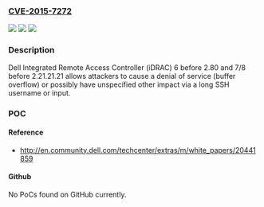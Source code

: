 ### [CVE-2015-7272](https://cve.mitre.org/cgi-bin/cvename.cgi?name=CVE-2015-7272)
![](https://img.shields.io/static/v1?label=Product&message=Dell%20Integrated%20Remote%20Access%20Controller%20(iDRAC)&color=blue)
![](https://img.shields.io/static/v1?label=Version&message=n%2Fa&color=blue)
![](https://img.shields.io/static/v1?label=Vulnerability&message=DoS&color=brighgreen)

### Description

Dell Integrated Remote Access Controller (iDRAC) 6 before 2.80 and 7/8 before 2.21.21.21 allows attackers to cause a denial of service (buffer overflow) or possibly have unspecified other impact via a long SSH username or input.

### POC

#### Reference
- http://en.community.dell.com/techcenter/extras/m/white_papers/20441859

#### Github
No PoCs found on GitHub currently.

